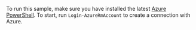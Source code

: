 To run this sample, make sure you have installed the latest [Azure PowerShell](../articles/powershell-install-configure.md). To start, run `Login-AzureRmAccount` to create a connection with Azure. 


